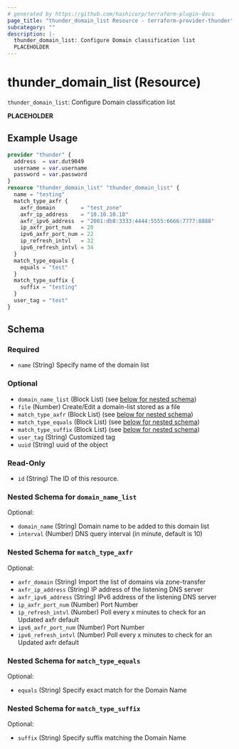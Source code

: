 ```yaml
---
# generated by https://github.com/hashicorp/terraform-plugin-docs
page_title: "thunder_domain_list Resource - terraform-provider-thunder"
subcategory: ""
description: |-
  thunder_domain_list: Configure Domain classification list
  PLACEHOLDER
---
```


# thunder_domain_list (Resource)

`thunder_domain_list`: Configure Domain classification list

__PLACEHOLDER__

## Example Usage

```terraform
provider "thunder" {
  address  = var.dut9049
  username = var.username
  password = var.password
}
resource "thunder_domain_list" "thunder_domain_list" {
  name = "testing"
  match_type_axfr {
    axfr_domain        = "test_zone"
    axfr_ip_address    = "10.10.10.10"
    axfr_ipv6_address  = "2001:db8:3333:4444:5555:6666:7777:8888"
    ip_axfr_port_num   = 20
    ipv6_axfr_port_num = 22
    ip_refresh_intvl   = 32
    ipv6_refresh_intvl = 34
  }
  match_type_equals {
    equals = "test"
  }
  match_type_suffix {
    suffix = "testing"
  }
  user_tag = "test"
}
```

<!-- schema generated by tfplugindocs -->
## Schema

### Required

- `name` (String) Specify name of the domain list

### Optional

- `domain_name_list` (Block List) (see [below for nested schema](#nestedblock--domain_name_list))
- `file` (Number) Create/Edit a domain-list stored as a file
- `match_type_axfr` (Block List) (see [below for nested schema](#nestedblock--match_type_axfr))
- `match_type_equals` (Block List) (see [below for nested schema](#nestedblock--match_type_equals))
- `match_type_suffix` (Block List) (see [below for nested schema](#nestedblock--match_type_suffix))
- `user_tag` (String) Customized tag
- `uuid` (String) uuid of the object

### Read-Only

- `id` (String) The ID of this resource.

<a id="nestedblock--domain_name_list"></a>
### Nested Schema for `domain_name_list`

Optional:

- `domain_name` (String) Domain name to be added to this domain list
- `interval` (Number) DNS query interval (in minute, default is 10)


<a id="nestedblock--match_type_axfr"></a>
### Nested Schema for `match_type_axfr`

Optional:

- `axfr_domain` (String) Import the list of domains via zone-transfer
- `axfr_ip_address` (String) IP address of the listening DNS server
- `axfr_ipv6_address` (String) IPv6 address of the listening DNS server
- `ip_axfr_port_num` (Number) Port Number
- `ip_refresh_intvl` (Number) Poll every x minutes to check for an Updated axfr default
- `ipv6_axfr_port_num` (Number) Port Number
- `ipv6_refresh_intvl` (Number) Poll every x minutes to check for an Updated axfr default


<a id="nestedblock--match_type_equals"></a>
### Nested Schema for `match_type_equals`

Optional:

- `equals` (String) Specify exact match for the Domain Name


<a id="nestedblock--match_type_suffix"></a>
### Nested Schema for `match_type_suffix`

Optional:

- `suffix` (String) Specify suffix matching the Domain Name


